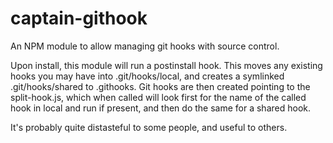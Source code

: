 # captain-githook
An NPM module to allow managing git hooks with source control.

Upon install, this module will run a postinstall hook. This moves any existing
hooks you may have into .git/hooks/local, and creates a symlinked
.git/hooks/shared to .githooks. Git hooks are then created pointing to the
split-hook.js, which when called will look first for the name of the called hook
in local and run if present, and then do the same for a shared hook.

It's probably quite distasteful to some people, and useful to others.
